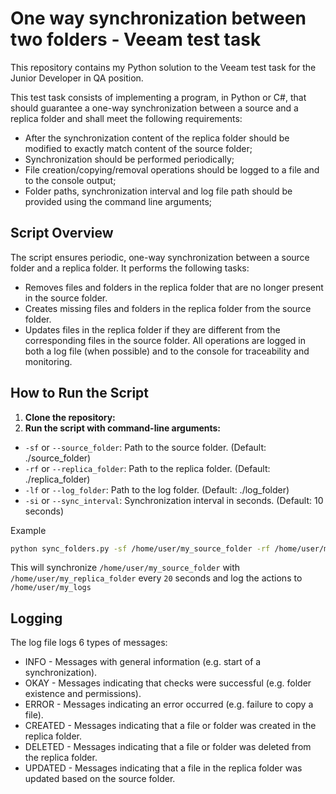 # One way synchronization between two folders - Veeam test task

This repository contains my Python solution to the Veeam test task for the Junior Developer in QA position.

This test task consists of implementing a program, in Python or C#, that should guarantee a one-way synchronization between a source and a replica folder and shall meet the following requirements:
- After the synchronization content of the replica folder should be modified to exactly match content of the source folder;
- Synchronization should be performed periodically;
- File creation/copying/removal operations should be logged to a file and to the console output;
- Folder paths, synchronization interval and log file path should be provided using the command line arguments;

## Script Overview
The script ensures periodic, one-way synchronization between a source folder and a replica folder. It performs the following tasks:
- Removes files and folders in the replica folder that are no longer present in the source folder.
- Creates missing files and folders in the replica folder from the source folder.
- Updates files in the replica folder if they are different from the corresponding files in the source folder.
All operations are logged in both a log file (when possible) and to the console for traceability and monitoring.


## How to Run the Script
1.  **Clone the repository:**
2. **Run the script with command-line arguments:**
- `-sf` or `--source_folder`: Path to the source folder. (Default: ./source_folder)
- `-rf` or `--replica_folder`: Path to the replica folder. (Default: ./replica_folder)
- `-lf` or `--log_folder`: Path to the log folder. (Default: ./log_folder)
- `-si` or `--sync_interval`: Synchronization interval in seconds. (Default: 10 seconds)
    
Example
```bash
python sync_folders.py -sf /home/user/my_source_folder -rf /home/user/my_replica_folder -lf /home/user/my_logs -si 20
```
This will synchronize `/home/user/my_source_folder` with `/home/user/my_replica_folder` every `20` seconds and log the actions to `/home/user/my_logs`


## Logging

The log file logs 6 types of messages:

- INFO - Messages with general information (e.g. start of a synchronization).
- OKAY - Messages indicating that checks were successful (e.g. folder existence and permissions).
- ERROR - Messages indicating an error occurred (e.g. failure to copy a file).
- CREATED - Messages indicating that a file or folder was created in the replica folder.
- DELETED - Messages indicating that a file or folder was deleted from the replica folder.
- UPDATED - Messages indicating that a file in the replica folder was updated based on the source folder.
